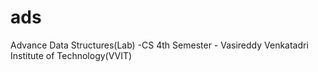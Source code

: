 # ads
Advance Data Structures(Lab) -CS 4th Semester - Vasireddy Venkatadri Institute of Technology(VVIT)
